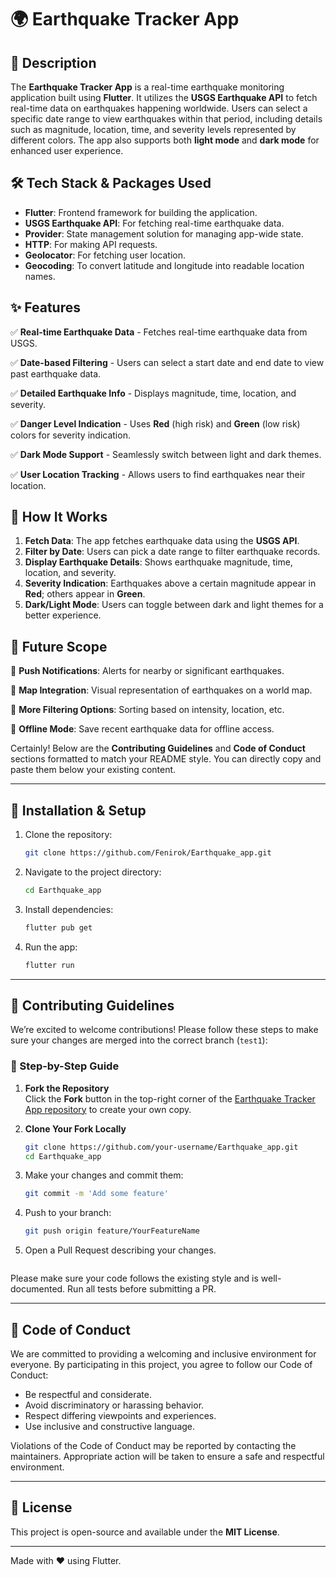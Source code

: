 # 🌍 Earthquake Tracker App

## 📖 Description

The **Earthquake Tracker App** is a real-time earthquake monitoring application built using **Flutter**. It utilizes the **USGS Earthquake API** to fetch real-time data on earthquakes happening worldwide. Users can select a specific date range to view earthquakes within that period, including details such as magnitude, location, time, and severity levels represented by different colors. The app also supports both **light mode** and **dark mode** for enhanced user experience.

## 🛠️ Tech Stack & Packages Used

- **Flutter**: Frontend framework for building the application.
- **USGS Earthquake API**: For fetching real-time earthquake data.
- **Provider**: State management solution for managing app-wide state.
- **HTTP**: For making API requests.
- **Geolocator**: For fetching user location.
- **Geocoding**: To convert latitude and longitude into readable location names.

## ✨ Features

✅ **Real-time Earthquake Data** - Fetches real-time earthquake data from USGS.

✅ **Date-based Filtering** - Users can select a start date and end date to view past earthquake data.

✅ **Detailed Earthquake Info** - Displays magnitude, time, location, and severity.

✅ **Danger Level Indication** - Uses **Red** (high risk) and **Green** (low risk) colors for severity indication.

✅ **Dark Mode Support** - Seamlessly switch between light and dark themes.

✅ **User Location Tracking** - Allows users to find earthquakes near their location.

## 🚀 How It Works

1. **Fetch Data**: The app fetches earthquake data using the **USGS API**.
2. **Filter by Date**: Users can pick a date range to filter earthquake records.
3. **Display Earthquake Details**: Shows earthquake magnitude, time, location, and severity.
4. **Severity Indication**: Earthquakes above a certain magnitude appear in **Red**; others appear in **Green**.
5. **Dark/Light Mode**: Users can toggle between dark and light themes for a better experience.

## 🔮 Future Scope

🔹 **Push Notifications**: Alerts for nearby or significant earthquakes.

🔹 **Map Integration**: Visual representation of earthquakes on a world map.

🔹 **More Filtering Options**: Sorting based on intensity, location, etc.

🔹 **Offline Mode**: Save recent earthquake data for offline access.

Certainly! Below are the **Contributing Guidelines** and **Code of Conduct** sections formatted to match your README style. You can directly copy and paste them below your existing content.

---

## 📂 Installation & Setup

1. Clone the repository:  
   ```sh  
   git clone https://github.com/Fenirok/Earthquake_app.git  
   ```

2. Navigate to the project directory:  
   ```sh  
   cd Earthquake_app  
   ```

3. Install dependencies:  
   ```sh  
   flutter pub get  
   ```

4. Run the app:  
   ```sh  
   flutter run  
   ```

---

## 🤝 Contributing Guidelines

We’re excited to welcome contributions! Please follow these steps to make sure your changes are merged into the correct branch (`test1`):

### 🔁 Step-by-Step Guide

1. **Fork the Repository**  
   Click the **Fork** button in the top-right corner of the [Earthquake Tracker App repository](https://github.com/Fenirok/Earthquake_app) to create your own copy.

2. **Clone Your Fork Locally**  
   ```bash
   git clone https://github.com/your-username/Earthquake_app.git
   cd Earthquake_app
   ```
3. Make your changes and commit them:
   ```sh
   git commit -m 'Add some feature'
   ```
4. Push to your branch:
   ```sh
   git push origin feature/YourFeatureName
   ```
5. Open a Pull Request describing your changes.
   ```  

Please make sure your code follows the existing style and is well-documented. Run all tests before submitting a PR.

---

## 📏 Code of Conduct

We are committed to providing a welcoming and inclusive environment for everyone. By participating in this project, you agree to follow our Code of Conduct:

* Be respectful and considerate.
* Avoid discriminatory or harassing behavior.
* Respect differing viewpoints and experiences.
* Use inclusive and constructive language.

Violations of the Code of Conduct may be reported by contacting the maintainers. Appropriate action will be taken to ensure a safe and respectful environment.

---

## 📜 License

This project is open-source and available under the **MIT License**.

---

Made with ❤️ using Flutter.
